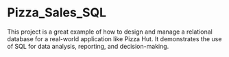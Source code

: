 # Pizza_Sales_SQL
This project is a great example of how to design and manage a relational database for a real-world application like Pizza Hut. It demonstrates the use of SQL for data analysis, reporting, and decision-making. 
